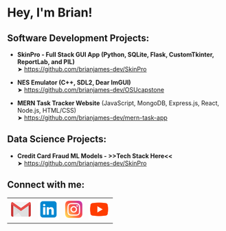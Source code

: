<h1>Hey, I'm Brian!</h1>

<h2>Software Development Projects:</h2>

- <b>SkinPro - Full Stack GUI App (Python, SQLite, Flask, CustomTkinter, ReportLab, and PIL)</b><br/>
  ➤ https://github.com/brianjames-dev/SkinPro

- <b>NES Emulator (C++, SDL2, Dear ImGUI)</b><br/>
  ➤ https://github.com/brianjames-dev/OSUcapstone

- <b>MERN Task Tracker Website</b> (JavaScript, MongoDB, Express.js, React, Node.js, HTML/CSS)<br/>
  ➤ https://github.com/brianjames-dev/mern-task-app

<h2>Data Science Projects:</h2>

- <b>Credit Card Fraud ML Models - >>Tech Stack Here<<</b><br/>
  ➤ https://github.com/brianjames-dev/SkinPro

  
<h2>Connect with me:</h2>

<table>
  <tr>
    <td style="border: none;">
      <a href="brianjames.dev@gmail.com" target="_blank">
        <img src="icons8-gmail-96.png" width="50" alt="Gmail" />
      </a>
    </td>
    <td style="border: none;">
      <a href="https://www.linkedin.com/in/brianjames-dev/" target="_blank">
        <img src="icons8-linkedin-96.png" width="50" alt="LinkedIn" />
      </a>
    </td>
    <td style="border: none;">
      <a href="https://www.instagram.com/brianallenjames" target="_blank">
        <img src="icons8-instagram-96.png" width="40" alt="Instagram" />
      </a>
    </td>
    <td style="border: none;">
      <a href="https://www.youtube.com/c/brianallenjames" target="_blank">
        <img src="icons8-youtube-96.png" width="50" alt="YouTube" />
      </a>
    </td>
  </tr>
</table>
